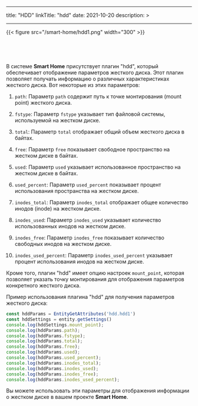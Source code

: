 
---
title: "HDD"
linkTitle: "hdd"
date: 2021-10-20
description: >
  
---

{{< figure src="/smart-home/hdd1.png" width="300" >}}

&nbsp;

&nbsp;

В системе **Smart Home** присутствует плагин "hdd", который обеспечивает отображение параметров жесткого диска. Этот плагин позволяет получать информацию о различных характеристиках жесткого диска. Вот некоторые из этих параметров:

1. `path`: Параметр `path` содержит путь к точке монтирования (mount point) жесткого диска.

2. `fstype`: Параметр `fstype` указывает тип файловой системы, используемой на жестком диске.

3. `total`: Параметр `total` отображает общий объем жесткого диска в байтах.

4. `free`: Параметр `free` показывает свободное пространство на жестком диске в байтах.

5. `used`: Параметр `used` указывает использованное пространство на жестком диске в байтах.

6. `used_percent`: Параметр `used_percent` показывает процент использования пространства на жестком диске.

7. `inodes_total`: Параметр `inodes_total` отображает общее количество инодов (inode) на жестком диске.

8. `inodes_used`: Параметр `inodes_used` указывает количество использованных инодов на жестком диске.

9. `inodes_free`: Параметр `inodes_free` показывает количество свободных инодов на жестком диске.

10. `inodes_used_percent`: Параметр `inodes_used_percent` указывает процент использования инодов на жестком диске.

Кроме того, плагин "hdd" имеет опцию настроек `mount_point`, которая позволяет указать точку монтирования для отображения параметров конкретного жесткого диска.

Пример использования плагина "hdd" для получения параметров жесткого диска:

```javascript
const hddParams = EntityGetAttributes('hdd.hdd1')
const hddSettings = entity.getSettings()
console.log(hddSettings.mount_point);
console.log(hddParams.path);
console.log(hddParams.fstype);
console.log(hddParams.total);
console.log(hddParams.free);
console.log(hddParams.used);
console.log(hddParams.used_percent);
console.log(hddParams.inodes_total);
console.log(hddParams.inodes_used);
console.log(hddParams.inodes_free);
console.log(hddParams.inodes_used_percent);
```

Вы можете использовать эти параметры для отображения информации о жестком диске в вашем проекте **Smart Home**.
